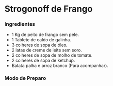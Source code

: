 # Strogonoff de Frango
### **Ingredientes**
- 1 Kg de peito de frango sem pele.
- 1 Tablete de caldo de galinha.
- 3 colheres de sopa de óleo.
- 2 latas de creme de leite sem soro.
- 2 colheres de sopa de molho de tomate.
- 2 colheres de sopa de ketchup.
- Batata palha e arroz branco (Para acompanhar).
### **Modo de Preparo**